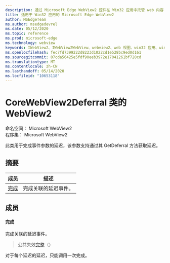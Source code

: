 ```yaml
---
description: 通过 Microsoft Edge WebView2 控件在 Win32 应用中托管 web 内容
title: 适用于 Win32 应用的 Microsoft Edge WebView2
author: MSEdgeTeam
ms.author: msedgedevrel
ms.date: 05/12/2020
ms.topic: reference
ms.prod: microsoft-edge
ms.technology: webview
keywords: IWebView2、IWebView2WebView、webview2、web 视图、win32 应用、win32、edge、ICoreWebView2、ICoreWebView2Controller、浏览器控件、边缘 html
ms.openlocfilehash: fec7fd7399222d8223d1022cd1e528bc9ed0d161
ms.sourcegitcommit: 07cda56425e5fdf90eeb3972e17041261bf720cd
ms.translationtype: MT
ms.contentlocale: zh-CN
ms.lasthandoff: 05/14/2020
ms.locfileid: "10653118"
---
```

# CoreWebView2Deferral 类的 WebView2 

命名空间： Microsoft WebView2 \
程序集： Microsoft WebView2

此类用于完成事件参数的延迟，该参数支持通过其 GetDeferral 方法获取延迟。

## 摘要

 成员                        | 描述
--------------------------------|---------------------------------------------
[完成](#complete) | 完成关联的延迟事件。

## 成员

#### 完成 

完成关联的延迟事件。

> 公共失效[完整](#complete)（）

对于每个延迟的延迟，只能调用一次完成。


